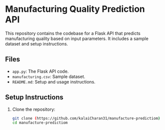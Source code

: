 # Manufacturing Quality Prediction API

This repository contains the codebase for a Flask API that predicts manufacturing quality based on input parameters. It includes a sample dataset and setup instructions.

## Files
- `app.py`: The Flask API code.
- `manufacturing.csv`: Sample dataset.
- `README.md`: Setup and usage instructions.

## Setup Instructions

1. Clone the repository:
   ```bash
   git clone (https://github.com/kalaiCharan31/manufacture-predictiom)
   cd manufacture-predictiom

